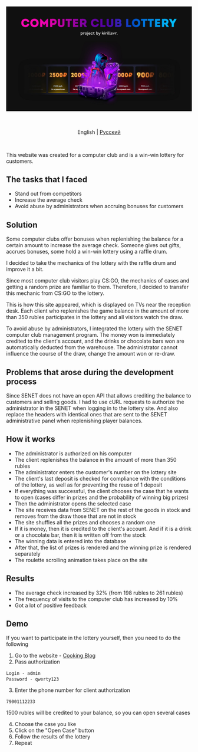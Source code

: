 ![Header](https://github.com/kirillsvr/Computer-club-cases/raw/main/public/images/presentation.jpg)

<br>

<p align="center">
  <span>English</span> |
  <a href="https://github.com/alvarotrigo/fullPage.js/tree/master/lang/russian#fullpagejs">Pусский</a>
</p>

<br>

This website was created for a computer club and is a win-win lottery for customers.

## The tasks that I faced

- Stand out from competitors
- Increase the average check
- Avoid abuse by administrators when accruing bonuses for customers

## Solution

Some computer clubs offer bonuses when replenishing the balance for a certain amount to increase the average check. Someone gives out gifts, accrues bonuses, some hold a win-win lottery using a raffle drum.

I decided to take the mechanics of the lottery with the raffle drum and improve it a bit.

Since most computer club visitors play CS:GO, the mechanics of cases and getting a random prize are familiar to them. Therefore, I decided to transfer this mechanic from CS:GO to the lottery.

This is how this site appeared, which is displayed on TVs near the reception desk. Each client who replenishes the game balance in the amount of more than 350 rubles participates in the lottery and all visitors watch the draw.

To avoid abuse by administrators, I integrated the lottery with the SENET computer club management program. The money won is immediately credited to the client's account, and the drinks or chocolate bars won are automatically deducted from the warehouse. The administrator cannot influence the course of the draw, change the amount won or re-draw.

## Problems that arose during the development process

Since SENET does not have an open API that allows crediting the balance to customers and selling goods. I had to use cURL requests to authorize the administrator in the SENET when logging in to the lottery site. And also replace the headers with identical ones that are sent to the SENET administrative panel when replenishing player balances.

## How it works

- The administrator is authorized on his computer
- The client replenishes the balance in the amount of more than 350 rubles
- The administrator enters the customer's number on the lottery site
- The client's last deposit is checked for compliance with the conditions of the lottery, as well as for preventing the reuse of 1 deposit
- If everything was successful, the client chooses the case that he wants to open (cases differ in prizes and the probability of winning big prizes)
- Then the administrator opens the selected case
- The site receives data from SENET on the rest of the goods in stock and removes from the draw those that are not in stock
- The site shuffles all the prizes and chooses a random one
- If it is money, then it is credited to the client's account. And if it is a drink or a chocolate bar, then it is written off from the stock
- The winning data is entered into the database
- After that, the list of prizes is rendered and the winning prize is rendered separately
- The roulette scrolling animation takes place on the site

## Results

- The average check increased by 32% (from 198 rubles to 261 rubles)
- The frequency of visits to the computer club has increased by 10%
- Got a lot of positive feedback

## Demo

If you want to participate in the lottery yourself, then you need to do the following

1. Go to the website - [Cooking Blog](https://github.com/laravel/laravel)
2. Pass authorization
```
Login - admin
Password - qwerty123
```

3. Enter the phone number for client authorization
```
79001112233
```
1500 rubles will be credited to your balance, so you can open several cases

4. Choose the case you like
5. Click on the "Open Case" button
6. Follow the results of the lottery
7. Repeat
